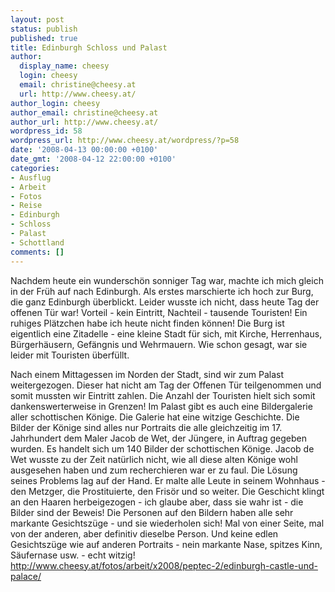 ```yaml
---
layout: post
status: publish
published: true
title: Edinburgh Schloss und Palast
author:
  display_name: cheesy
  login: cheesy
  email: christine@cheesy.at
  url: http://www.cheesy.at/
author_login: cheesy
author_email: christine@cheesy.at
author_url: http://www.cheesy.at/
wordpress_id: 58
wordpress_url: http://www.cheesy.at/wordpress/?p=58
date: '2008-04-13 00:00:00 +0100'
date_gmt: '2008-04-12 22:00:00 +0100'
categories:
- Ausflug
- Arbeit
- Fotos
- Reise
- Edinburgh
- Schloss
- Palast
- Schottland
comments: []
---
```

<!--:de--><!-- 4746-->Nachdem heute ein wunderschön sonniger Tag war, machte ich mich gleich in der Früh auf nach Edinburgh. Als erstes marschierte ich hoch zur Burg, die ganz Edinburgh überblickt. Leider wusste ich nicht, dass heute Tag der offenen Tür war! Vorteil - kein Eintritt, Nachteil - tausende Touristen! Ein ruhiges Plätzchen habe ich heute nicht finden können! Die Burg ist eigentlich eine Zitadelle - eine kleine Stadt für sich, mit Kirche, Herrenhaus, Bürgerhäusern, Gefängnis und Wehrmauern. Wie schon gesagt, war sie leider mit Touristen überfüllt.
Nach einem Mittagessen im Norden der Stadt, sind wir zum Palast weitergezogen. Dieser hat nicht am Tag der Offenen Tür teilgenommen und somit mussten wir Eintritt zahlen. Die Anzahl der Touristen hielt sich somit dankenswerterweise in Grenzen!
Im Palast gibt es auch eine Bildergalerie aller schottischen Könige. Die Galerie hat eine witzige Geschichte. Die Bilder der Könige sind alles nur Portraits die alle gleichzeitig im 17. Jahrhundert dem Maler Jacob de Wet, der Jüngere, in Auftrag gegeben wurden. Es handelt sich um 140 Bilder der schottischen Könige. Jacob de Wet wusste zu der Zeit natürlich nicht, wie all diese alten Könige wohl ausgesehen haben und zum recherchieren war er zu faul. Die Lösung seines Problems lag auf der Hand. Er malte alle Leute in seinem Wohnhaus - den Metzger, die Prostituierte, den Frisör und so weiter. Die Geschicht klingt an den Haaren herbeigezogen - ich glaube aber, dass sie wahr ist - die Bilder sind der Beweis! Die Personen auf den Bildern haben alle sehr markante Gesichtszüge - und sie wiederholen sich! Mal von einer Seite, mal von der anderen, aber definitiv dieselbe Person. Und keine edlen Gesichtszüge wie auf anderen Portraits - nein markante Nase, spitzes Kinn, Säufernase usw. - echt witzig!
http://www.cheesy.at/fotos/arbeit/x2008/peptec-2/edinburgh-castle-und-palace/
